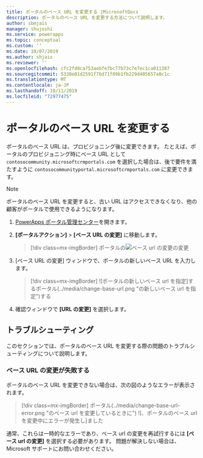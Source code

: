 ```yaml
---
title: ポータルのベース URL を変更する |MicrosoftDocs
description: ポータルのベース URL を変更する方法について説明します。
author: sbmjais
manager: shujoshi
ms.service: powerapps
ms.topic: conceptual
ms.custom: ''
ms.date: 10/07/2019
ms.author: shjais
ms.reviewer: ''
ms.openlocfilehash: cfc2fd0ca753aebfe7bc77b73c7e7ec1ca011387
ms.sourcegitcommit: 5338e01d2591f76d71f09b1fb229d405657a0c1c
ms.translationtype: MT
ms.contentlocale: ja-JP
ms.lasthandoff: 10/11/2019
ms.locfileid: "72977475"
---
```

# <a name="change-the-base-url-of-a-portal"></a>ポータルのベース URL を変更する

ポータルのベース URL は、プロビジョニング後に変更できます。 たとえば、ポータルのプロビジョニング時にベース URL として `contosocommunity.microsoftcrmportals.com` を選択した場合は、後で要件を満たすように `contosocommunityportal.microsoftcrmportals.com` に変更できます。

> [!NOTE]
> ポータルのベース URL を変更すると、古い URL はアクセスできなくなり、他の顧客がポータルで使用できるようになります。

1.  [PowerApps ポータル管理センター](admin-overview.md)を開きます。

2.  **[ポータルアクション]**  >  **[ベース URL の変更]** に移動します。 

    > [!div class=mx-imgBorder]
    > ポータルの![ベース url の変更](../media/change-base-url-action.png "ポータルのベース url")の変更

3.  [ベース URL の変更] ウィンドウで、ポータルの新しいベース URL を入力します。

    > [!div class=mx-imgBorder]
    > ![ポータルの新しいベース url を指定]するポータル(../media/change-base-url.png "の新しいベース url を指定")する

4.  確認ウィンドウで **[URL の変更]** を選択します。

## <a name="troubleshooting"></a>トラブルシューティング

このセクションでは、ポータルのベース URL を変更する際の問題のトラブルシューティングについて説明します。

### <a name="changing-the-base-url-fails"></a>ベース URL の変更が失敗する

ポータルのベース URL を変更できない場合は、次の図のようなエラーが表示されます。

> [!div class=mx-imgBorder]
> ポータル(../media/change-base-url-error.png "のベース url を変更しているときに") ![、ポータルのベース url を変更中にエラーが発生し]ました

通常、これらは一時的なエラーであり、ベース url の変更を再試行するには **[ベース url の変更]** を選択する必要があります。 問題が解決しない場合は、Microsoft サポートにお問い合わせください。
